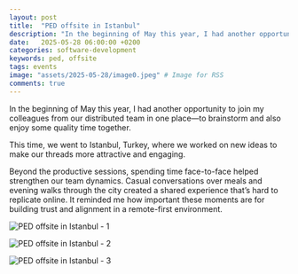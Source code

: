 ```yaml
---
layout: post
title:  "PED offsite in Istanbul"
description: "In the beginning of May this year, I had another opportunity to join my colleagues from our distributed team in one place—to brainstorm and also enjoy some quality time together."
date:   2025-05-28 06:00:00 +0200
categories: software-development
keywords: ped, offsite
tags: events
image: "assets/2025-05-28/image0.jpeg" # Image for RSS
comments: true
---
```


In the beginning of May this year, I had another opportunity to join my colleagues from our distributed team in one place—to brainstorm and also enjoy some quality time together.

This time, we went to Istanbul, Turkey, where we worked on new ideas to make our threads more attractive and engaging.

Beyond the productive sessions, spending time face-to-face helped strengthen our team dynamics. Casual conversations over meals and evening walks through the city created a shared experience that’s hard to replicate online. It reminded me how important these moments are for building trust and alignment in a remote-first environment.

![PED offsite in Istanbul - 1]({{site.url}}/assets/2025-05-28/image0.webp)

![PED offsite in Istanbul - 2]({{site.url}}/assets/2025-05-28/image1.webp)

![PED offsite in Istanbul - 3]({{site.url}}/assets/2025-05-28/image2.webp)